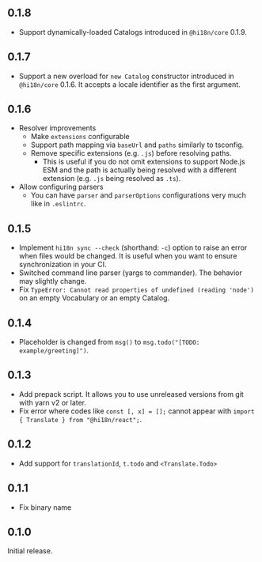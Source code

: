 ## 0.1.8

- Support dynamically-loaded Catalogs introduced in `@hi18n/core` 0.1.9.

## 0.1.7

- Support a new overload for `new Catalog` constructor introduced in `@hi18n/core` 0.1.6. It accepts a locale identifier as the first argument.

## 0.1.6

- Resolver improvements
  - Make `extensions` configurable
  - Support path mapping via `baseUrl` and `paths` similarly to tsconfig.
  - Remove specific extensions (e.g. `.js`) before resolving paths.
    - This is useful if you do not omit extensions to support Node.js ESM and the path is actually being resolved with a different extension (e.g. `.js` being resolved as `.ts`).
- Allow configuring parsers
  - You can have `parser` and `parserOptions` configurations very much like in `.eslintrc`.

## 0.1.5

- Implement `hi18n sync --check` (shorthand: `-c`) option to raise an error when files would be changed.
  It is useful when you want to ensure synchronization in your CI.
- Switched command line parser (yargs to commander). The behavior may slightly change.
- Fix `TypeError: Cannot read properties of undefined (reading 'node')`
  on an empty Vocabulary or an empty Catalog.

## 0.1.4

- Placeholder is changed from `msg()` to `msg.todo("[TODO: example/greeting]")`.

## 0.1.3

- Add prepack script. It allows you to use unreleased versions from git with yarn v2 or later.
- Fix error where codes like `const [, x] = [];` cannot appear with `import { Translate } from "@hi18n/react";`.

## 0.1.2

- Add support for `translationId`, `t.todo` and `<Translate.Todo>`

## 0.1.1

- Fix binary name

## 0.1.0

Initial release.
